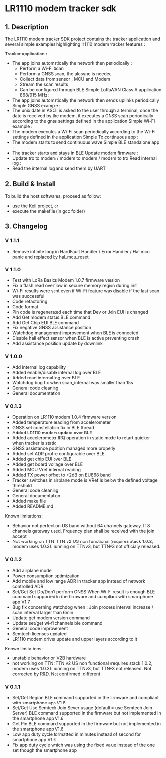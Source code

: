 # LR1110 modem tracker sdk

## 1. Description

The LR1110 modem tracker SDK project contains the tracker application and several simple examples highlighting lr1110 modem tracker features :

Tracker application :
-	The app joins automatically the network then periodically :
	- Perform a Wi-Fi Scan
	- Perform a GNSS scan, the alcsync is needed
	- Collect data from sensor , MCU and Modem
	- Stream the scan results	
	- Can be configured through BLE
Simple LoRaWAN Class A application 868/915 MHz:
-	The app joins automatically the network then sends uplinks periodically
Simple GNSS example :
-	The unix date in ASCII is asked to the user through a terminal, once the date is received by the modem, it executes a GNSS scan periodically according to the gnss settings defined in the application
Simple Wi-Fi example :
-	The modem executes a Wi-Fi scan periodically according to the Wi-Fi settings defined in the application
Simple Tx continuous app :
-	The modem starts to send continuous wave
Simple BLE standalone app :
-	The tracker starts and stays in BLE
Update modem firmware :
-	Update trx to modem / modem to modem / modem to trx
Read internal log :
-	Read the internal log and send them by UART

## 2. Build & Install

To build the host softwares, proceed as follow:

-	use the Keil project, or
-	execute the makefile (in gcc folder)

## 3. Changelog

### V 1.1.1 ###

-	Remove infinite loop in HardFault Handler / Error Handler / Hal mcu panic and replaced by hal_mcu_reset

### V 1.1.0 ###

-	Test with LoRa Basics Modem 1.0.7 firmware version
-	Fix a flash read overflow in secure memory region during init
-	Wi-Fi results were sent even if Wi-Fi feature was disable if the last scan was successful 
- 	Code refactoring
- 	Code format
-	Pin code is regenerated each time that Dev or Join EUI is changed
-	Add Get modem status BLE command
-	Add Get Chip EUI BLE command
-	Fix negative GNSS assistance position
-	Watchdog management improvement when BLE is connected
-	Disable hall effect sensor when BLE is active preventing crash
-	Add assistance position update by downlink

### V 1.0.0 ###

- 	Add internal log capability
-	Added enable/disable internal log over BLE
-	Added read internal log over BLE
-	Watchdog bug fix when scan_internal was smaller than 15s 
-	General code cleaning
-	General documentation

### V 0.1.3 ###

- 	Operation on LR1110 modem 1.0.4 firmware version
-	Added temperature reading from accelerometer
-	GNSS set constellation fix in BLE thread
-	Added LR1110 modem update over BLE
-	Added accelerometer IRQ operation in static mode to retart quicker when tracker is static
-	GNSS assistance position managed more properly
-	Added set ADR profile configurable over BLE
-	Added get chip EUI over BLE
-	Added get board voltage over BLE
-	Added MCU Vref internal reading
-	Added TX power offset to +2dB on EU868 band 
-	Tracker switches in airplane mode is VRef is below the defined voltage threshold
-	General code cleaning
-	General documentation
-	Added make file
-	Added README.md 

Known limitations:

-	Behavior not perfect on US band without 64 channels gateway. If 8 channels gateway used, Frquency plan shall be received with the join accept
-	Not working on TTN: TTN v2 US non functional (requires stack 1.0.2, modem uses 1.0.3). running on TTNv3, but TTNv3 not officialy released. 

### V 0.1.2 ###

-	Add airplane mode
-	Power consumption optimization
-	Add mobile and low range ADR in tracker app instead of network controlled ADR
-	Set/Get Set Do/Don’t perform GNSS When Wi-Fi result is enough BLE command supported in the firmware and compliant with smartphone app V1.7
-	Bug fix concerning watchdog when : Join process interval increase / scan interval larger than 6min
-	Update get modem version command
-	Update set/get wi-fi channels ble command
-	General code improvement
-	Semtech licenses updated
-	LR1110 modem driver update and upper layers according to it

Known limitations:

-	unstable behavior on V2B hardware
-	not working on TTN: TTN v2 US non functional (requires stack 1.0.2, modem uses 1.0.3). running on TTNv3, but TTNv3 not released. Not corrected by R&D. Not confirmed: different

### V 0.1.1 ###

-	Set/Get Region BLE command supported in the firmware and compliant with smartphone app V1.6
-	Set/Get Use Semtech Join Sever usage (default = use Semtech Join Server) BLE command supported in the firmware but not implemented in the smartphone app V1.6
-	Get Pin BLE command supported in the firmware but not implemented in the smartphone app V1.6
-	Low app duty cycle formatted in minutes instead of second for smartphone app V1.6
-	Fix app duty cycle which was using the fixed value instead of the one set though the smartphone app
